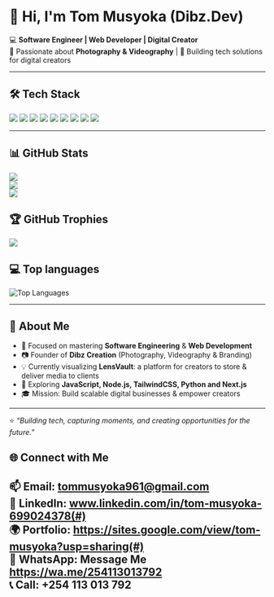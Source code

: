 # 👋 Hi, I'm Tom Musyoka (Dibz.Dev)

💻 **Software Engineer | Web Developer | Digital Creator**  
📸 Passionate about **Photography & Videography** | 🚀 Building tech solutions for digital creators  

---
## 🛠️ Tech Stack  
<p>
  <img src="https://img.shields.io/badge/HTML5-E34F26?style=for-the-badge&logo=html5&logoColor=white" />
  <img src="https://img.shields.io/badge/CSS3-1572B6?style=for-the-badge&logo=css3&logoColor=white" />
  <img src="https://img.shields.io/badge/JavaScript-F7DF1E?style=for-the-badge&logo=javascript&logoColor=black" />
  <img src="https://img.shields.io/badge/Node.js-339933?style=for-the-badge&logo=nodedotjs&logoColor=white" />
  <img src="https://img.shields.io/badge/TailwindCSS-06B6D4?style=for-the-badge&logo=tailwindcss&logoColor=white" />
  <img src="https://img.shields.io/badge/Next.js-000000?style=for-the-badge&logo=nextdotjs&logoColor=white" />
  <img src="https://img.shields.io/badge/Python-3776AB?style=for-the-badge&logo=python&logoColor=white" />
  <img src="https://img.shields.io/badge/Git-F05032?style=for-the-badge&logo=git&logoColor=white" />
  <img src="https://img.shields.io/badge/VS%20Code-0078D4?style=for-the-badge&logo=visualstudiocode&logoColor=white" />
</p>

---

## 📊 GitHub Stats  

![](https://github-readme-stats.vercel.app/api?username=DibzDev&theme=tokyonight&hide_border=false&include_all_commits=true&count_private=true)<br/>
![](https://github-readme-streak-stats.herokuapp.com/?user=DibzDev&theme=tokyonight&hide_border=false)<br/>
![](https://github-readme-stats.vercel.app/api/top-langs/?username=DibzDev&theme=tokyonight&hide_border=false&include_all_commits=true&count_private=true&layout=compact)

## 🏆 GitHub Trophies
![](https://github-profile-trophy.vercel.app/?username=DibzDev&theme=dracula&no-frame=false&no-bg=false&margin-w=4)

## 💻 Top languages
![Top Languages](https://github-readme-stats.vercel.app/api/top-langs/?username=DibzDev&layout=compact&theme=radical&cache_seconds=86400)  

<!--![GitHub Streak](https://streak-stats.demolab.com?user=DibzDev&theme=radical)  -->

---
## 🚀 About Me
- 🎯 Focused on mastering **Software Engineering** & **Web Development**  
- 📷 Founder of **Dibz Creation** (Photography, Videography & Branding)  
- 💡 Currently visualizing **LensVault**: a platform for creators to store & deliver media to clients  
- 🌱 Exploring **JavaScript, Node.js, TailwindCSS, Python and Next.js**  
- 🎓 Mission: Build scalable digital businesses & empower creators  

---

⭐ *“Building tech, capturing moments, and creating opportunities for the future.”*
## 🌐 Connect with Me
📫 Email: **tommusyoka961@gmail.com**  
🔗 LinkedIn: www.linkedin.com/in/tom-musyoka-699024378(#)  
🌍 Portfolio: https://sites.google.com/view/tom-musyoka?usp=sharing(#)  
📱 WhatsApp: Message Me https://wa.me/254113013792  
📞 Call: +254 113 013 792 
---
